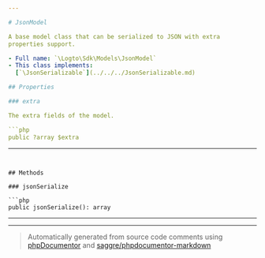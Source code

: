 ```yaml
---

# JsonModel

A base model class that can be serialized to JSON with extra
properties support.

- Full name: `\Logto\Sdk\Models\JsonModel`
- This class implements:
  [`\JsonSerializable`](../../../JsonSerializable.md)

## Properties

### extra

The extra fields of the model.

```php
public ?array $extra
```

---
```


## Methods

### jsonSerialize

```php
public jsonSerialize(): array
```

---

---

> Automatically generated from source code comments using [phpDocumentor](http://www.phpdoc.org/) and [saggre/phpdocumentor-markdown](https://github.com/Saggre/phpDocumentor-markdown)
